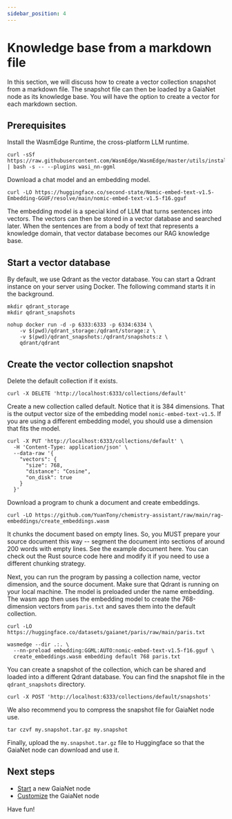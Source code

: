 ```yaml
---
sidebar_position: 4
---
```


# Knowledge base from a markdown file

In this section, we will discuss how to create a vector collection snapshot from a markdown file. The 
snapshot file can then be loaded by a GaiaNet node as its knowledge base. 
You will have the option to create a vector for each markdown section.

## Prerequisites

Install the WasmEdge Runtime, the cross-platform LLM runtime.

```
curl -sSf https://raw.githubusercontent.com/WasmEdge/WasmEdge/master/utils/install.sh | bash -s -- --plugins wasi_nn-ggml
```

Download a chat model and an embedding model.

```
curl -LO https://huggingface.co/second-state/Nomic-embed-text-v1.5-Embedding-GGUF/resolve/main/nomic-embed-text-v1.5-f16.gguf
```

The embedding model is a special kind of LLM that turns sentences into vectors. The vectors can then be stored in a vector database and searched later. When the sentences are from a body of text that represents a knowledge domain, that vector database becomes our RAG knowledge base. 

## Start a vector database

By default, we use Qdrant as the vector database. You can start a Qdrant instance on your server using Docker. The following command starts it in the background.

```
mkdir qdrant_storage
mkdir qdrant_snapshots

nohup docker run -d -p 6333:6333 -p 6334:6334 \
    -v $(pwd)/qdrant_storage:/qdrant/storage:z \
    -v $(pwd)/qdrant_snapshots:/qdrant/snapshots:z \
    qdrant/qdrant
```

## Create the vector collection snapshot

Delete the default collection if it exists.

```
curl -X DELETE 'http://localhost:6333/collections/default'
```

Create a new collection called default. Notice that it is 384 dimensions. That is the output vector size of the embedding model `nomic-embed-text-v1.5`. If you are using a different embedding model, you should use a dimension that fits the model.

```
curl -X PUT 'http://localhost:6333/collections/default' \
  -H 'Content-Type: application/json' \
  --data-raw '{
    "vectors": {
      "size": 768,
      "distance": "Cosine",
      "on_disk": true
    }
  }'
```

Download a program to chunk a document and create embeddings.

```
curl -LO https://github.com/YuanTony/chemistry-assistant/raw/main/rag-embeddings/create_embeddings.wasm
```

It chunks the document based on empty lines. So, you MUST prepare your source document this way -- segment the document into sections of around 200 words with empty lines. See the example document here. You can check out the Rust source code here and modify it if you need to use a different chunking strategy.

Next, you can run the program by passing a collection name, vector dimension, and the source document. Make sure that Qdrant is running on your local machine. The model is preloaded under the name embedding. The wasm app then uses the embedding model to create the 768-dimension vectors from `paris.txt` and saves them into the default collection.

```
curl -LO https://huggingface.co/datasets/gaianet/paris/raw/main/paris.txt

wasmedge --dir .:. \
  --nn-preload embedding:GGML:AUTO:nomic-embed-text-v1.5-f16.gguf \
  create_embeddings.wasm embedding default 768 paris.txt
```

You can create a snapshot of the collection, which can be shared and loaded into a different Qdrant database. You can find the snapshot file in the `qdrant_snapshots` directory.

```
curl -X POST 'http://localhost:6333/collections/default/snapshots'
```

We also recommend you to compress the snapshot file for GaiaNet node use.

```
tar czvf my.snapshot.tar.gz my.snapshot
```

Finally, upload the `my.snapshot.tar.gz` file to Huggingface so that the GaiaNet node can download and use it.

## Next steps

* [Start](../../node-guide/quick-start) a new GaiaNet node
* [Customize](../../node-guide/customize) the GaiaNet node

Have fun!

